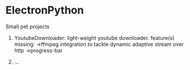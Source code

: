 # ElectronPython
Small pet projects

1. YoutubeDownloader:
        light-weight youtube downloader.
        feature(s) missing:
            ->ffmpeg integration to tackle dynamic adaptive stream over http
            ->progress-bar
            
2. ...
